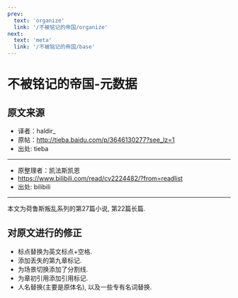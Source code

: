 ```yaml
---
prev:
  text: 'organize'
  link: '/不被铭记的帝国/organize'
next:
  text: 'meta'
  link: '/不被铭记的帝国/base'
---
```


# 不被铭记的帝国-元数据

## 原文来源

+ 译者：haldir_
+ 原帖：<http://tieba.baidu.com/p/3646130277?see_lz=1>
+ 出处: tieba

------

+ 原整理者：凯法斯凯恩
+ <https://www.bilibili.com/read/cv2224482/?from=readlist>
+ 出处: bilibili

------

本文为荷鲁斯叛乱系列的第27篇小说, 第22篇长篇.

## 对原文进行的修正

+ 标点替换为英文标点+空格.
+ 添加丢失的第九章标记.
+ 为场景切换添加了分割线.
+ 为章初引用添加引用标记.
+ 人名替换(主要是原体名), 以及一些专有名词替换.
